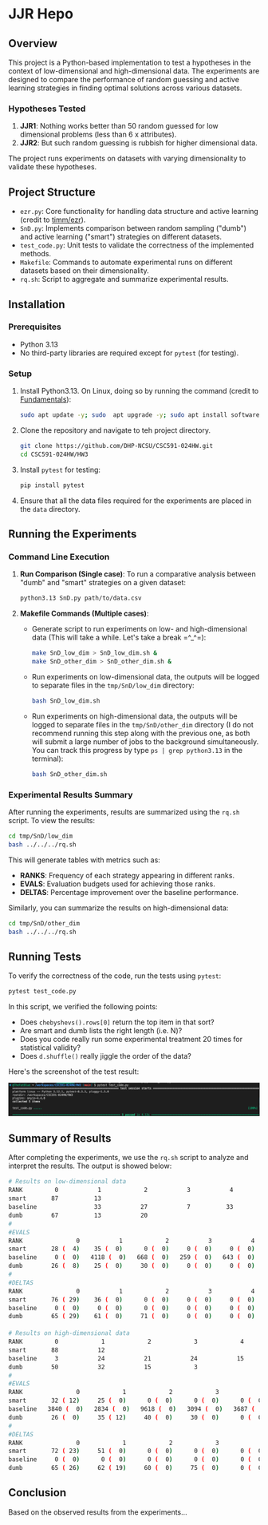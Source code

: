 # JJR Hepo

## Overview
This project is a Python-based implementation to test a hypotheses in the context of low-dimensional and high-dimensional data. The experiments are designed to compare the performance of random guessing and active learning strategies in finding optimal solutions across various datasets.

### Hypotheses Tested
1. **JJR1**: Nothing works better than 50 random guessed for low dimensional problems (less than 6 x attributes).
2. **JJR2**: But such random guessing is rubbish for higher dimensional data.

The project runs experiments on datasets with varying dimensionality to validate these hypotheses.

## Project Structure

- `ezr.py`: Core functionality for handling data structure and active learning (credit to [timm/ezr](https://github.com/timm/ezr/tree/24Aug14)).
- `SnD.py`: Implements comparison between random sampling ("dumb") and active learning ("smart") strategies on different datasets.
- `test_code.py`: Unit tests to validate the correctness of the implemented methods.
- `Makefile`: Commands to automate experimental runs on different datasets based on their dimensionality.
- `rq.sh`: Script to aggregate and summarize experimental results.

## Installation
### Prerequisites
- Python 3.13
- No third-party libraries are required except for `pytest` (for testing).

### Setup
1. Install Python3.13. On Linux, doing so by running the command (credit to [Fundamentals](https://txt.github.io/se24fall/03code.html#try-it-for-yourself)):

    ```bash
    sudo apt update -y; sudo  apt upgrade -y; sudo apt install software-properties-common -y; sudo add-apt-repository ppa:deadsnakes/ppa -y ; sudo apt update -y ; sudo apt install python3.13 -y
    ```

2. Clone the repository and navigate to teh project directory.

    ```bash
    git clone https://github.com/DHP-NCSU/CSC591-024HW.git
    cd CSC591-024HW/HW3
    ```

3. Install `pytest` for testing:

   ```bash
   pip install pytest
   ```

4. Ensure that all the data files required for the experiments are placed in the `data` directory.

## Running the Experiments
### Command Line Execution
1. **Run Comparison (Single case)**:
   To run a comparative analysis between "dumb" and "smart" strategies on a given dataset:
   
   ```bash
   python3.13 SnD.py path/to/data.csv
   ```

2. **Makefile Commands (Multiple cases)**:
    - Generate script to run experiments on low- and high-dimensional data (This will take a while. Let's take a break =^_^=):
        ```bash
        make SnD_low_dim > SnD_low_dim.sh &
        make SnD_other_dim > SnD_other_dim.sh &
        ```
    - Run experiments on low-dimensional data, the outputs will be logged to separate files in the `tmp/SnD/low_dim` directory:
        ```bash
        bash SnD_low_dim.sh
        ```
    - Run experiments on high-dimensional data, the outputs will be logged to separate files in the `tmp/SnD/other_dim` directory (I do not recommend running this step along with the previous one, as both will submit a large number of jobs to the background simultaneously. You can track this progress by type `ps | grep python3.13` in the terminal):
        ```bash
        bash SnD_other_dim.sh
        ```

### Experimental Results Summary
After running the experiments, results are summarized using the `rq.sh` script. To view the results:
```bash
cd tmp/SnD/low_dim
bash ../../../rq.sh
```

This will generate tables with metrics such as:
- **RANKS**: Frequency of each strategy appearing in different ranks.
- **EVALS**: Evaluation budgets used for achieving those ranks.
- **DELTAS**: Percentage improvement over the baseline performance.

Similarly, you can summarize the results on high-dimensional data:
```bash
cd tmp/SnD/other_dim
bash ../../../rq.sh
```

## Running Tests
To verify the correctness of the code, run the tests using `pytest`:

```bash
pytest test_code.py
```

In this script, we verified the following points:

- Does `chebyshevs().rows[0]` return the top item in that sort?
- Are smart and dumb lists the right length (i.e. N)?
- Does you code really run some experimental treatment 20 times for statistical validity?
- Does `d.shuffle()` really jiggle the order of the data?

Here's the screenshot of the test result:

![res_test](pics/res_test.png)

## Summary of Results
After completing the experiments, we use the `rq.sh` script to analyze and interpret the results. The output is showed below:

```bash
# Results on low-dimensional data
RANK         0           1            2           3           4
smart       87          13                                     
baseline                33           27           7          33
dumb        67          13           20                        
#
#EVALS
RANK               0           1            2           3           4
smart       28 (  4)    35 (  0)      0 (  0)     0 (  0)     0 (  0)
baseline     0 (  0)   4118 (  0)   668 (  0)   259 (  0)   643 (  0)
dumb        26 (  8)    25 (  0)     30 (  0)     0 (  0)     0 (  0)
#
#DELTAS
RANK               0           1            2           3           4
smart       76 ( 29)    36 (  0)      0 (  0)     0 (  0)     0 (  0)
baseline     0 (  0)     0 (  0)      0 (  0)     0 (  0)     0 (  0)
dumb        65 ( 29)    61 (  0)     71 (  0)     0 (  0)     0 (  0)

# Results on high-dimensional data
RANK         0            1            2            3            4            5
smart       88           12                                                    
baseline     3           24           21           24           15           15
dumb        50           32           15            3                          
#
#EVALS
RANK               0            1            2            3            4            5
smart       32 ( 12)     25 (  0)      0 (  0)      0 (  0)      0 (  0)      0 (  0)
baseline   3840 (  0)   2834 (  0)   9618 (  0)   3094 (  0)   3687 (  0)   34523 (  0)
dumb        26 (  0)     35 ( 12)     40 (  0)     30 (  0)      0 (  0)      0 (  0)
#
#DELTAS
RANK               0            1            2            3            4            5
smart       72 ( 23)     51 (  0)      0 (  0)      0 (  0)      0 (  0)      0 (  0)
baseline     0 (  0)      0 (  0)      0 (  0)      0 (  0)      0 (  0)      0 (  0)
dumb        65 ( 26)     62 ( 19)     60 (  0)     75 (  0)      0 (  0)      0 (  0)
```

## Conclusion
Based on the observed results from the experiments...